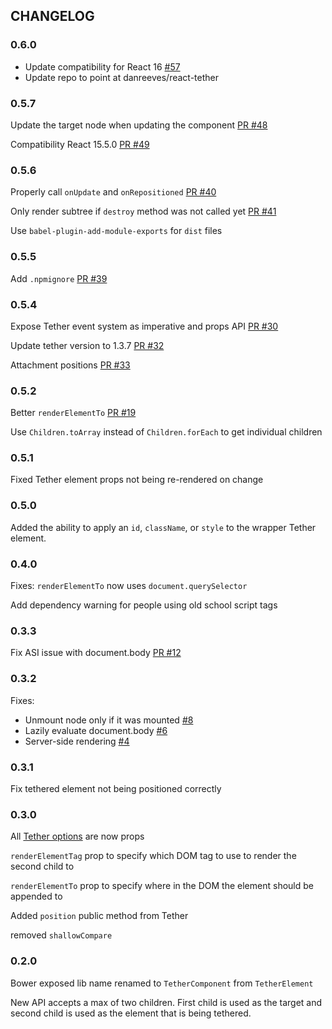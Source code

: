 ## CHANGELOG
### 0.6.0
- Update compatibility for React 16 [#57](https://github.com/souporserious/react-tether/pull/57)
- Update repo to point at danreeves/react-tether

### 0.5.7
Update the target node when updating the component [PR #48](https://github.com/souporserious/react-tether/pull/48)

Compatibility React 15.5.0 [PR #49](https://github.com/souporserious/react-tether/pull/49)

### 0.5.6
Properly call `onUpdate` and `onRepositioned` [PR #40](https://github.com/souporserious/react-tether/pull/40)

Only render subtree if `destroy` method was not called yet [PR #41](https://github.com/souporserious/react-tether/pull/41)

Use `babel-plugin-add-module-exports` for `dist` files

### 0.5.5
Add `.npmignore` [PR #39](https://github.com/souporserious/react-tether/pull/39)

### 0.5.4
Expose Tether event system as imperative and props API [PR #30](https://github.com/souporserious/react-tether/pull/30)

Update tether version to 1.3.7 [PR #32](https://github.com/souporserious/react-tether/pull/32)

Attachment positions [PR #33](https://github.com/souporserious/react-tether/pull/33)

### 0.5.2
Better `renderElementTo` [PR #19](https://github.com/souporserious/react-tether/pull/19)

Use `Children.toArray` instead of `Children.forEach` to get individual children

### 0.5.1
Fixed Tether element props not being re-rendered on change

### 0.5.0
Added the ability to apply an `id`, `className`, or `style` to the wrapper Tether element.

### 0.4.0
Fixes:
  `renderElementTo` now uses `document.querySelector`

Add dependency warning for people using old school script tags

### 0.3.3
Fix ASI issue with document.body [PR #12](https://github.com/souporserious/react-tether/pull/12)

### 0.3.2
Fixes:
- Unmount node only if it was mounted [#8](https://github.com/souporserious/react-tether/issues/8)
- Lazily evaluate document.body [#6](https://github.com/souporserious/react-tether/issues/6)
- Server-side rendering [#4](https://github.com/souporserious/react-tether/issues/4)

### 0.3.1
Fix tethered element not being positioned correctly

### 0.3.0
All [Tether options](http://tether.io/#options) are now props

`renderElementTag` prop to specify which DOM tag to use to render the second child to

`renderElementTo` prop to specify where in the DOM the element should be appended to

Added `position` public method from Tether

removed `shallowCompare`

### 0.2.0
Bower exposed lib name renamed to `TetherComponent` from `TetherElement`

New API accepts a max of two children. First child is used as the target and second child is used as the element that is being tethered.
